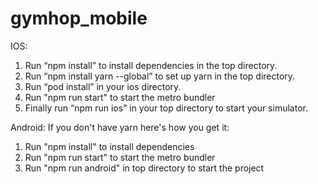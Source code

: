 # gymhop_mobile

IOS:
1. Run “npm install” to install dependencies in the top directory. 
2. Run “npm install yarn --global” to set up yarn in the top directory. 
4. Run “pod install” in your ios directory.
5. Run "npm run start" to start the metro bundler
6. Finally run “npm run ios” in your top directory to start your simulator.

Android:
If you don't have yarn here's how you get it:
1. Run "npm install" to install dependencies
4. Run "npm run start" to start the metro bundler
5. Run "npm run android" in top directory to start the project

